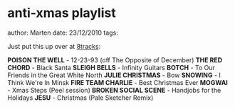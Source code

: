 # anti-xmas playlist
author: Marten
date: 23/12/2010
tags: 

Just put this up over at [8tracks](http://8tracks.com/measuredincm/anti-xmas):

**POISON THE WELL** - 12-23-93 (off The Opposite of December)
**THE RED CHORD** - Black Santa
**SLEIGH BELLS** - Infinity Guitars
**BOTCH** - To Our Friends in the Great White North
**JULIE CHRISTMAS** - Bow
**SNOWING** - I Think We're In Minsk
**FIRE TEAM CHARLIE** - Best Christmas Ever
**MOGWAI** - Xmas Steps (Peel session)
**BROKEN SOCIAL SCENE** - Handjobs for the Holidays
**JESU** - Christmas (Pale Sketcher Remix)
